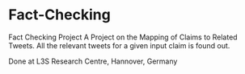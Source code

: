 # Fact-Checking
Fact Checking Project
  A Project on the Mapping of Claims to Related Tweets. All the relevant tweets for a given input claim is found out. 
  
  Done at L3S Research Centre, Hannover, Germany
